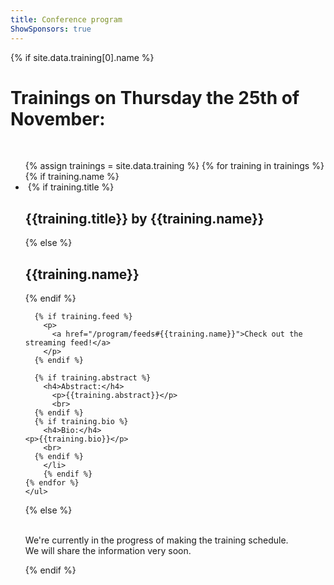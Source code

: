 ```yaml
---
title: Conference program
ShowSponsors: true
---
```


<div class="keynote-full">

{% if site.data.training[0].name %}
	<h1>Trainings on Thursday the 25th of November:</h1>
	<br />
	<ul>
	{% assign trainings = site.data.training %}
	{% for training in trainings %}
		{% if training.name %}
		<li>
        <a name="{{training.name}}">
        <img style="background-image: url(/assets/images/training/{{training.image | default:'owasp_logo.png'}});{{training.style}};"></a>
      {% if training.title %}
        <h2>{{training.title}} by {{training.name}}</h2>
      {% else %}
        <h2>{{training.name}}</h2>
      {% endif %}

      {% if training.feed %}
        <p>
          <a href="/program/feeds#{{training.name}}">Check out the streaming feed!</a>
        </p>
      {% endif %}

      {% if training.abstract %}
        <h4>Abstract:</h4>
          <p>{{training.abstract}}</p>
          <br>
      {% endif %}
      {% if training.bio %}
        <h4>Bio:</h4>
	<p>{{training.bio}}</p>
        <br>
      {% endif %}
		</li>
		{% endif %}
	{% endfor %}
	</ul>
{% else %}
  <p><br>
     We're currently in the progress of making the training schedule.<br>
     We will share the information very soon.
  </p>
{% endif %}
</div>
